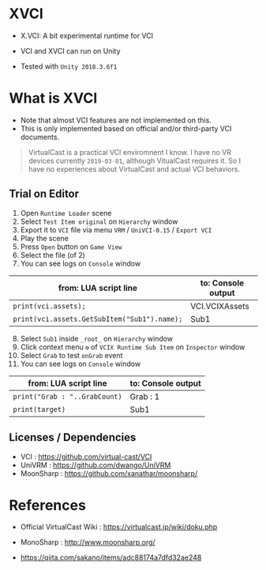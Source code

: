 # XVCI
* X.VCI: A bit experimental runtime for VCI
* VCI and XVCI can run on Unity

* Tested with `Unity 2018.3.6f1`

# What is XVCI

* Note that almost VCI features are not implemented on this.
* This is only implemented based on official and/or third-party VCI documents.

> VirtualCast is a practical VCI enviromnent I know.
> I have no VR devices currently `2019-03-01`, although VitualCast requires it.
> So I have no experiences about VirtualCast and actual VCI behaviors.

## Trial on Editor

1. Open `Runtime Loader` scene
2. Select `Test Item original` on `Hierarchy` window
3. Export it to `VCI` file via menu `VRM` / `UniVCI-0.15` / `Export VCI`
4. Play the scene
5. Press `Open` button on `Game View`
6. Select the file (of 2)
7. You can see logs on `Console` window

|from: LUA script line|to: Console output|
|--|--|
|```print(vci.assets);```|VCI.VCIXAssets|
|```print(vci.assets.GetSubItem("Sub1").name);```|Sub1|

8. Select `Sub1` inside `_root_` on `Hierarchy` window
9. Click context menu `⚙` of `VCIX Runtime Sub Item` on `Inspector` window
10. Select `Grab` to test `onGrab` event
11. You can see logs on `Console` window

|from: LUA script line|to: Console output|
|--|--|
|```print("Grab : "..GrabCount)```|Grab : 1|
|```print(target)```|Sub1|

## Licenses / Dependencies

* VCI : https://github.com/virtual-cast/VCI
* UniVRM : https://github.com/dwango/UniVRM
* MoonSharp : https://github.com/xanathar/moonsharp/

# References

* Official VirtualCast Wiki : https://virtualcast.jp/wiki/doku.php
* MonoSharp : http://www.moonsharp.org/

* https://qiita.com/sakano/items/adc88174a7dfd32ae248
